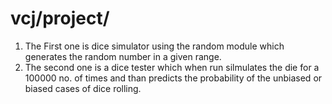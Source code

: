 # vcj/project/
1. The First one is dice simulator using the random module which generates the random number in a given range.
2. The second one is a dice tester which when run silmulates the die for a 100000 no. of times and than predicts the probability of the unbiased or biased cases of dice rolling.

